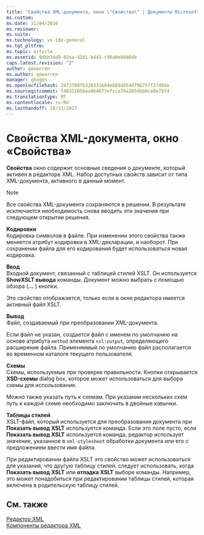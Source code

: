 ```yaml
---
title: "Свойства XML-документа, окно \"Свойства\" | Документы Microsoft"
ms.custom: 
ms.date: 11/04/2016
ms.reviewer: 
ms.suite: 
ms.technology: vs-ide-general
ms.tgt_pltfrm: 
ms.topic: article
ms.assetid: 9dbb34d9-02ea-4201-b445-c98a0eb0d6db
caps.latest.revision: "2"
author: gewarren
ms.author: gewarren
manager: ghogen
ms.openlocfilehash: 24f3760fb328331684e6894954d79675ff27494e
ms.sourcegitcommit: f40311056ea0b4677efcca74a285dbb0ce0e7974
ms.translationtype: MT
ms.contentlocale: ru-RU
ms.lasthandoff: 10/31/2017
---
```

# <a name="xml-document-properties-properties-window"></a>Свойства XML-документа, окно «Свойства»
**Свойства** окно содержит основные сведения о документе, который активен в редакторе XML. Набор доступных свойств зависит от типа XML-документа, активного в данный момент.  
  
> [!NOTE]
>  Все свойства XML-документа сохраняются в решении. В результате исключается необходимость снова вводить эти значения при следующем открытии решения.  
  
 **Кодировки**  
 Кодировка символов в файле. При изменении этого свойства также меняется атрибут кодировки в XML-декларации, и наоборот. При сохранении файла для его кодирования будет использоваться новая кодировка.  
  
 **Ввод**  
 Входной документ, связанный с таблицей стилей XSLT. Он используется **ShowXSLT вывода** команды. Документ можно выбрать с помощью обзора (**...** ) кнопки.  
  
 Это свойство отображается, только если в окне редактора имеется активный файл XSLT.  
  
 **Вывод**  
 Файл, создаваемый при преобразовании XML-документа.  
  
 Если файл не указан, создается файл с именем по умолчанию на основе атрибута `method` элемента `xsl:output`, определяющего расширение файла. Применяемый по умолчанию файл располагается во временном каталоге текущего пользователя.  
  
 **Схемы**  
 Схемы, используемые при проверке правильности. Кнопки открывается **XSD-схемы** dialog box, которое может использоваться для выбора схемы для использования.  
  
 Можно также указать путь к схемам. При указании нескольких схем путь к каждой схеме необходимо заключить в двойные кавычки.  
  
 **Таблицы стилей**  
 XSLT-файл, который используется для преобразования документа при **Показать вывод XSLT** используется команда. Если это поле пусто, если **Показать вывод XSLT** используется команда, редактор использует значение, указанное в `xml-stylesheet` обработки документа или его с предложением ввести имя файла.  
  
 При редактировании файла XSLT это свойство может использоваться для указания, что другую таблицу стилей, следует использовать, когда **Показать вывод XSLT** или **отладка XSLT** выборе команды. Например, это может понадобиться при редактировании таблицы стилей, которая включена в родительскую таблицу стилей.  
  
## <a name="see-also"></a>См. также  
 [Редактор XML](../xml-tools/xml-editor.md)   
 [Компоненты редактора XML](../xml-tools/xml-editor-components.md)